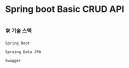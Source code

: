 # Spring boot Basic CRUD API


#

### :hammer_and_wrench: 기술 스택

`Spring Boot`

`Spraing Data JPA`

`Swagger`









